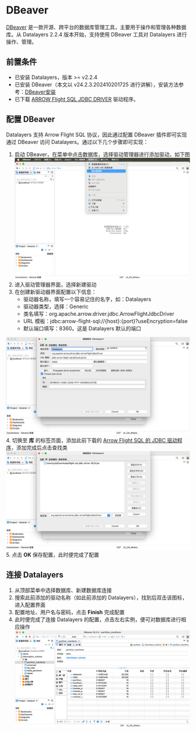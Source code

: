 # DBeaver

[DBeaver](https://github.com/dbeaver/dbeaver) 是一款开源、跨平台的数据库管理工具，主要用于操作和管理各种数据库。从 Datalayers 2.2.4 版本开始，支持使用 DBeaver 工具对 Datalayers 进行操作、管理。

## 前置条件

* 已安装 Datalayers，版本 >= v2.2.4
* 已安装 DBeaver（本文以 v24.2.3.202410201725 进行讲解），安装方法参考：[DBeaver安装](https://github.com/dbeaver/dbeaver/wiki/Installation)
* 已下载 [ARROW Flight SQL JDBC DRIVER](https://mvnrepository.com/artifact/org.apache.arrow/flight-sql-jdbc-driver/18.0.0) 驱动程序。

## 配置 DBeaver

Datalayers 支持 Arrow Flight SQL 协议，因此通过配置 DBeaver 插件即可实现通过 DBeaver 访问 Datalayers。通过以下几个步骤即可实现：

1. 启动 DBeaver，在菜单中点击数据库，选择驱动管理器进行添加驱动，如下图
![DBeaver](../assets/dbeaver/new.png)
2. 进入驱动管理器界面，选择新建驱动
3. 在创建新驱动器界面配置以下信息：  
    * 驱动器名称，填写一个容易记住的名字，如：Datalayers
    * 驱动器类型，选择：Generic
    * 类名填写：org.apache.arrow.driver.jdbc.ArrowFlightJdbcDriver
    * URL 模板：jdbc:arrow-flight-sql://{host}:{port}?useEncryption=false
    * 默认端口填写：8360。这是 Datalayers 默认的端口

![DBeaver](../assets/dbeaver/config.png)
4. 切换至 **库** 的标签页面，添加此前下载的 [Arrow Flight SQL 的 JDBC 驱动程序](https://mvnrepository.com/artifact/org.apache.arrow/flight-sql-jdbc-driver)，添加完成后点击查找类
![DBeaver](../assets/dbeaver/lib.png)
5. 点击 **OK** 保存配置，此时便完成了配置

## 连接 Datalayers

1. 从顶部菜单中选择数据库、新建数据库连接
2. 搜索此前添加的驱动名称（如此前添加的 Datalayers），找到后双击该图标，进入配置界面
3. 配置地址、用户名与密码，点击 **Finish** 完成配置
4. 此时便完成了连接 Datalayers 的配置，点击左右实例，便可对数据库进行相应操作
![DBeaver](../assets/dbeaver/datalayers-with-dbeaver.png)
